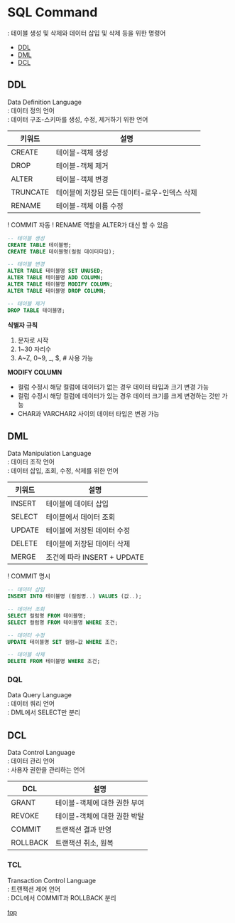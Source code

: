 # SQL Command
: 테이블 생성 및 삭제와 데이터 삽입 및 삭제 등을 위한 명령어   

- [DDL](#ddl)
- [DML](#dml)
- [DCL](#dcl)



## DDL  
Data Definition Language     
: 데이터 정의 언어   
: 데이터 구조-스키마를 생성, 수정, 제거하기 위한 언어        


키워드 | 설명
---|---
CREATE   | 테이블-객체 생성
DROP     | 테이블-객체 제거
ALTER    | 테이블-객체 변경
TRUNCATE | 테이블에 저장된 모든 데이터-로우-인덱스 삭제  
RENAME   | 테이블-객체 이름 수정  

! COMMIT 자동
! RENAME 역할을 ALTER가 대신 할 수 있음


```sql
-- 테이블 생성
CREATE TABLE 테이블명;
CREATE TABLE 테이블명(컬럼 데이터타입);

-- 테이블 변경
ALTER TABLE 테이블명 SET UNUSED;
ALTER TABLE 테이블명 ADD COLUMN;
ALTER TABLE 테이블명 MODIFY COLUMN;
ALTER TABLE 테이블명 DROP COLUMN;

-- 테이블 제거
DROP TABLE 테이블명;
```


**식별자 규칙**  
1. 문자로 시작
2. 1~30 자리수
3. A~Z, 0~9, _, $, # 사용 가능  


**MODIFY COLUMN**  
- 컬럼 수정시 해당 컬럼에 데이터가 없는 경우 데이터 타입과 크기 변경 가능
- 컬럼 수정시 해당 컬럼에 데이터가 있는 경우 데이터 크기를 크게 변경하는 것만 가능
- CHAR과 VARCHAR2 사이의 데이터 타입은 변경 가능



## DML
Data Manipulation Language   
: 데이터 조작 언어   
: 데이터 삽입, 조회, 수정, 삭제를 위한 언어   


키워드 | 설명
---|---
INSERT | 테이블에 데이터 삽입
SELECT | 테이블에서 데이터 조회
UPDATE | 테이블에 저장된 데이터 수정
DELETE | 테이블에 저장된 데이터 삭제
MERGE  | 조건에 따라 INSERT + UPDATE

! COMMIT 명시


```sql
-- 데이터 삽입
INSERT INTO 테이블명 (컬럼명..) VALUES (값..);

-- 데이터 조회
SELECT 컬럼명 FROM 테이블명;
SELECT 컬럼명 FROM 테이블명 WHERE 조건;

-- 데이터 수정
UPDATE 테이블명 SET 컬럼=값 WHERE 조건;

-- 데이블 삭제
DELETE FROM 테이블명 WHERE 조건;
```



### DQL  
Data Query Language   
: 데이터 쿼리 언어   
: DML에서 SELECT만 분리     



## DCL
Data Control Language   
: 데이터 관리 언어   
: 사용자 권한을 관리하는 언어   


DCL | 설명
---|---
GRANT    | 테이블-객체에 대한 권한 부여
REVOKE   | 테이블-객체에 대한 권한 박탈
COMMIT   | 트랜잭션 결과 반영
ROLLBACK | 트랜잭션 취소, 원복



### TCL  
Transaction Control Language    
: 트랜잭션 제어 언어   
: DCL에서 COMMIT과 ROLLBACK 분리  



[top](#)
